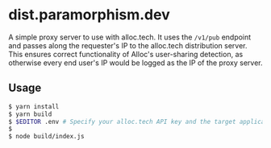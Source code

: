 # dist.paramorphism.dev

A simple proxy server to use with alloc.tech. It uses the `/v1/pub` endpoint and passes along the requester's IP to the alloc.tech distribution server. This ensures correct functionality of Alloc's user-sharing detection, as otherwise every end user's IP would be logged as the IP of the proxy server.

## Usage

```bash
$ yarn install
$ yarn build
$ $EDITOR .env # Specify your alloc.tech API key and the target application's identifier
$
$ node build/index.js
```
